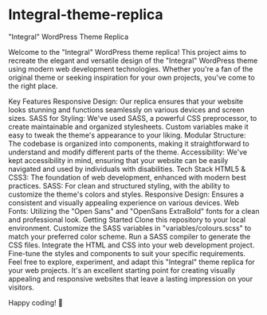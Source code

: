 # Integral-theme-replica
"Integral" WordPress Theme Replica

Welcome to the "Integral" WordPress theme replica! This project aims to recreate the elegant and versatile design of the "Integral" WordPress theme using modern web development technologies. Whether you're a fan of the original theme or seeking inspiration for your own projects, you've come to the right place.

Key Features
Responsive Design: Our replica ensures that your website looks stunning and functions seamlessly on various devices and screen sizes.
SASS for Styling: We've used SASS, a powerful CSS preprocessor, to create maintainable and organized stylesheets. Custom variables make it easy to tweak the theme's appearance to your liking.
Modular Structure: The codebase is organized into components, making it straightforward to understand and modify different parts of the theme.
Accessibility: We've kept accessibility in mind, ensuring that your website can be easily navigated and used by individuals with disabilities.
Tech Stack
HTML5 & CSS3: The foundation of web development, enhanced with modern best practices.
SASS: For clean and structured styling, with the ability to customize the theme's colors and styles.
Responsive Design: Ensures a consistent and visually appealing experience on various devices.
Web Fonts: Utilizing the "Open Sans" and "OpenSans ExtraBold" fonts for a clean and professional look.
Getting Started
Clone this repository to your local environment.
Customize the SASS variables in "variables/colours.scss" to match your preferred color scheme.
Run a SASS compiler to generate the CSS files.
Integrate the HTML and CSS into your web development project.
Fine-tune the styles and components to suit your specific requirements.
Feel free to explore, experiment, and adapt this "Integral" theme replica for your web projects. It's an excellent starting point for creating visually appealing and responsive websites that leave a lasting impression on your visitors.

Happy coding! 🚀
